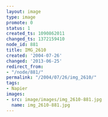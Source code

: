 ```yaml
---
layout: image
type: image
promote: 0
status: 1
created_ts: 1090862011
changed_ts: 1372159410
node_id: 881
title: IMG_2610
created: '2004-07-26'
changed: '2013-06-25'
redirect_from:
- "/node/881/"
permalink: "/2004/07/26/img_2610/"
tags:
- Napier
images:
- src: image/images/img_2610-881.jpg
  name: img_2610-881.jpg
---
```


